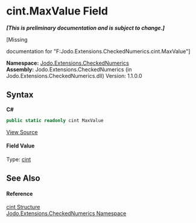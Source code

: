 # cint.MaxValue Field
 _**\[This is preliminary documentation and is subject to change.\]**_

\[Missing <summary> documentation for "F:Jodo.Extensions.CheckedNumerics.cint.MaxValue"\]

**Namespace:**&nbsp;<a href="N_Jodo_Extensions_CheckedNumerics">Jodo.Extensions.CheckedNumerics</a><br />**Assembly:**&nbsp;Jodo.Extensions.CheckedNumerics (in Jodo.Extensions.CheckedNumerics.dll) Version: 1.1.0.0

## Syntax

**C#**<br />
``` C#
public static readonly cint MaxValue
```

<a href="https://github.com/JosephJShort/Jodo.Extensions/blob/main/src/Jodo.Extensions.CheckedNumerics/cint.cs" rel="noopener noreferrer" title="View the source code">View Source</a><br />

#### Field Value
Type: <a href="T_Jodo_Extensions_CheckedNumerics_cint">cint</a>

## See Also


#### Reference
<a href="T_Jodo_Extensions_CheckedNumerics_cint">cint Structure</a><br /><a href="N_Jodo_Extensions_CheckedNumerics">Jodo.Extensions.CheckedNumerics Namespace</a><br />